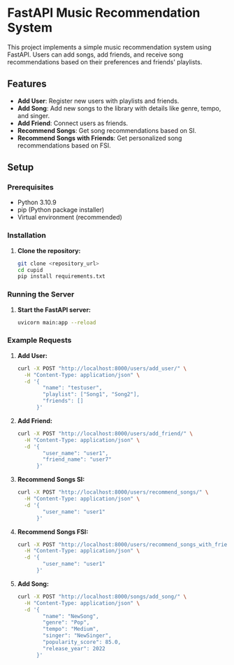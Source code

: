 # FastAPI Music Recommendation System

This project implements a simple music recommendation system using FastAPI. Users can add songs, add friends, and receive song recommendations based on their preferences and friends' playlists.

## Features

- **Add User**: Register new users with playlists and friends.
- **Add Song**: Add new songs to the library with details like genre, tempo, and singer.
- **Add Friend**: Connect users as friends.
- **Recommend Songs**: Get song recommendations based on SI.
- **Recommend Songs with Friends**: Get personalized song recommendations based on FSI.

## Setup

### Prerequisites

- Python 3.10.9
- pip (Python package installer)
- Virtual environment (recommended)

### Installation

1. **Clone the repository:**

   ```bash
   git clone <repository_url>
   cd cupid
   pip install requirements.txt


### Running the Server
1. **Start the FastAPI server:**

   ```bash
   uvicorn main:app --reload

### Example Requests
1. **Add User:**

   ```bash
   curl -X POST "http://localhost:8000/users/add_user/" \
     -H "Content-Type: application/json" \
     -d '{
           "name": "testuser",
           "playlist": ["Song1", "Song2"],
           "friends": []
         }'

2. **Add Friend:**

   ```bash
   curl -X POST "http://localhost:8000/users/add_friend/" \
     -H "Content-Type: application/json" \
     -d '{
           "user_name": "user1",
           "friend_name": "user7"
         }'

3. **Recommend Songs SI:**

   ```bash
   curl -X POST "http://localhost:8000/users/recommend_songs/" \
     -H "Content-Type: application/json" \
     -d '{
           "user_name": "user1"
         }'

4. **Recommend Songs FSI:**

   ```bash
   curl -X POST "http://localhost:8000/users/recommend_songs_with_friends/" \
     -H "Content-Type: application/json" \
     -d '{
           "user_name": "user1"
         }'

5. **Add Song:**

   ```bash
   curl -X POST "http://localhost:8000/songs/add_song/" \
     -H "Content-Type: application/json" \
     -d '{
           "name": "NewSong",
           "genre": "Pop",
           "tempo": "Medium",
           "singer": "NewSinger",
           "popularity_score": 85.0,
           "release_year": 2022
         }'









